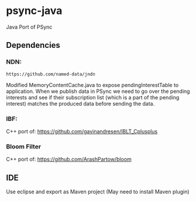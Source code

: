 # psync-java
Java Port of PSync

## Dependencies

### NDN:

    https://github.com/named-data/jndn

Modified MemoryContentCache.java to expose pendingInterestTable to application.
When we publish data in PSync we need to go over the pending interests and see
if their subscription list (which is a part of the pending interest) matches the produced
data before sending the data.

### IBF:

C++ port of:
    https://github.com/gavinandresen/IBLT_Cplusplus

### Bloom Filter

C++ port of:
    https://github.com/ArashPartow/bloom

## IDE

Use eclipse and export as Maven project (May need to install Maven plugin)
